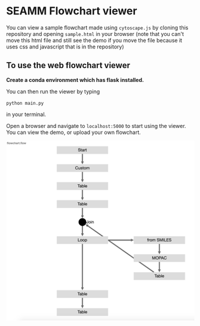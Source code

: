 # SEAMM Flowchart viewer

You can view a sample flowchart made using `cytoscape.js` by cloning this repository and opening `sample.html` in your browser (note that you can't move this html file and still see the demo if you move the file because it uses css and javascript that is in the repository)

## To use the web flowchart viewer

**Create a conda environment which has flask installed.** 

You can then run the viewer by typing 

```
python main.py
```

in your terminal.

Open a browser and navigate to `localhost:5000` to start using the viewer. You can view the demo, or upload your own flowchart.

![demo](demo.png)

